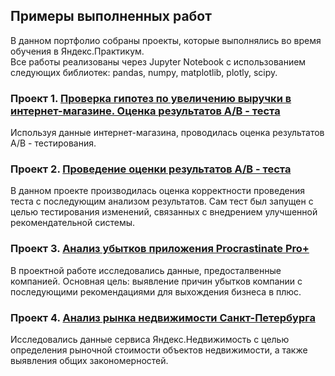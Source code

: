 ## Примеры выполненных работ
В данном портфолио собраны проекты, которые выполнялись во время обучения в Яндекс.Практикум.\
Все работы реализованы через Jupyter Notebook с использованием следующих библиотек: pandas, numpy, matplotlib, plotly, scipy.
### Проект 1. [Проверка гипотез по увеличению выручки в интернет-магазине. Оценка результатов А/В - теста](https://github.com/irina-shap/Data-analyst-portfolio/tree/main/%D0%9F%D1%80%D0%BE%D0%B5%D0%BA%D1%82%201)
Используя данные интернет-магазина, проводилась оценка результатов А/В - тестирования. 
### Проект 2. [Проведение оценки результатов А/В - теста](https://github.com/irina-shap/Data-analyst-portfolio/tree/main/%D0%9F%D1%80%D0%BE%D0%B5%D0%BA%D1%82%202)
В данном проекте производилась оценка корректности проведения теста с последующим анализом результатов. Сам тест был запущен с целью тестирования изменений, связанных с внедрением улучшенной рекомендательной системы.
### Проект 3. [Анализ убытков приложения Procrastinate Pro+](https://github.com/irina-shap/Data-analyst-portfolio/tree/main/%D0%9F%D1%80%D0%BE%D0%B5%D0%BA%D1%82%203)
В проектной работе исследовались данные, предосталвенные компанией. Основная цель: выявление причин убытков компании с последующими рекомендациями для выхождения бизнеса в плюс. 
### Проект 4. [Анализ рынка недвижимости Санкт-Петербурга](https://github.com/irina-shap/Data-analyst-portfolio/tree/main/%D0%9F%D1%80%D0%BE%D0%B5%D0%BA%D1%82%204)
Исследовались данные сервиса Яндекс.Недвижимость с целью определения рыночной стоимости объектов недвижимости, а также выявления общих закономерностей.

